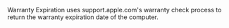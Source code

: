 Warranty Expiration uses support.apple.com's warranty check process to return the warranty expiration date of the computer.
